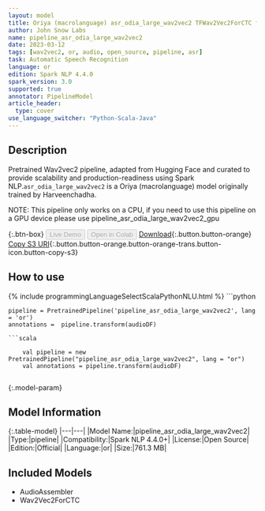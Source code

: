 ```yaml
---
layout: model
title: Oriya (macrolanguage) asr_odia_large_wav2vec2 TFWav2Vec2ForCTC from Harveenchadha
author: John Snow Labs
name: pipeline_asr_odia_large_wav2vec2
date: 2023-03-12
tags: [wav2vec2, or, audio, open_source, pipeline, asr]
task: Automatic Speech Recognition
language: or
edition: Spark NLP 4.4.0
spark_version: 3.0
supported: true
annotator: PipelineModel
article_header:
  type: cover
use_language_switcher: "Python-Scala-Java"
---
```


## Description

Pretrained Wav2vec2  pipeline, adapted from Hugging Face and curated to provide scalability and production-readiness using Spark NLP.`asr_odia_large_wav2vec2` is a Oriya (macrolanguage) model originally trained by Harveenchadha.

NOTE: This pipeline only works on a CPU, if you need to use this pipeline on a GPU device please use pipeline_asr_odia_large_wav2vec2_gpu

{:.btn-box}
<button class="button button-orange" disabled>Live Demo</button>
<button class="button button-orange" disabled>Open in Colab</button>
[Download](https://s3.amazonaws.com/auxdata.johnsnowlabs.com/public/models/pipeline_asr_odia_large_wav2vec2_or_4.4.0_3.0_1678603601899.zip){:.button.button-orange}
[Copy S3 URI](s3://auxdata.johnsnowlabs.com/public/models/pipeline_asr_odia_large_wav2vec2_or_4.4.0_3.0_1678603601899.zip){:.button.button-orange.button-orange-trans.button-icon.button-copy-s3}

## How to use



<div class="tabs-box" markdown="1">
{% include programmingLanguageSelectScalaPythonNLU.html %}
```python

    pipeline = PretrainedPipeline('pipeline_asr_odia_large_wav2vec2', lang = 'or')
    annotations =  pipeline.transform(audioDF)
    
```
```scala

    val pipeline = new PretrainedPipeline("pipeline_asr_odia_large_wav2vec2", lang = "or")
    val annotations = pipeline.transform(audioDF)
    
```
</div>

{:.model-param}
## Model Information

{:.table-model}
|---|---|
|Model Name:|pipeline_asr_odia_large_wav2vec2|
|Type:|pipeline|
|Compatibility:|Spark NLP 4.4.0+|
|License:|Open Source|
|Edition:|Official|
|Language:|or|
|Size:|761.3 MB|

## Included Models

- AudioAssembler
- Wav2Vec2ForCTC